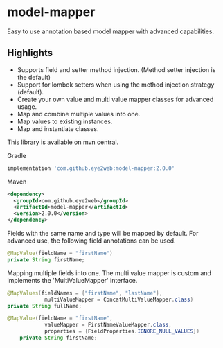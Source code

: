 # model-mapper
Easy to use annotation based model mapper with advanced capabilities.

## Highlights
- Supports field and setter method injection. (Method setter injection is the default)
- Support for lombok setters when using the method injection strategy (default).
- Create your own value and multi value mapper classes for advanced usage.
- Map and combine multiple values into one.
- Map values to existing instances.
- Map and instantiate classes. 

This library is available on mvn central.

Gradle
```groovy
implementation 'com.github.eye2web:model-mapper:2.0.0'
```

Maven
```xml
<dependency>
  <groupId>com.github.eye2web</groupId>
  <artifactId>model-mapper</artifactId>
  <version>2.0.0</version>
</dependency>
```

Fields with the same name and type will be mapped by default.
For advanced use, the following field annotations can be used.

```java
@MapValue(fieldName = "firstName")
private String firstName;
```

Mapping multiple fields into one. The multi value mapper is custom and implements the 'MultiValueMapper' interface. 
```java
@MapValues(fieldNames = {"firstName", "lastName"},
            multiValueMapper = ConcatMultiValueMapper.class)
private String fullName;
```

```java
@MapValue(fieldName = "firstName",
            valueMapper = FirstNameValueMapper.class,
            properties = {FieldProperties.IGNORE_NULL_VALUES})
    private String firstName;
```